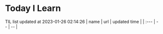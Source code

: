 # Today I Learn 
TIL list updated at 2023-01-26 02:14:26
| name | url | updated time |
| :--- | -- | -- |
